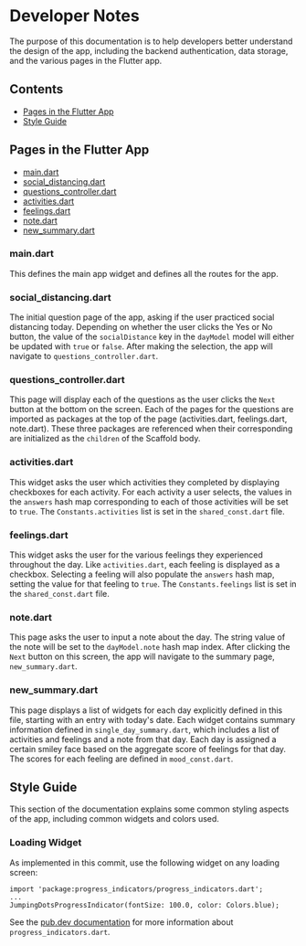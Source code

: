 # Developer Notes
The purpose of this documentation is to help developers better understand the design of the app, including the backend authentication, data storage, and the various pages in the Flutter app.

## Contents
- [Pages in the Flutter App](#pages-in-the-flutter-app)
- [Style Guide](#style-guide)

## Pages in the Flutter App
- [main.dart](#maindart)
- [social_distancing.dart](#social_distancingdart)
- [questions_controller.dart](#questions_controllerdart)
- [activities.dart](#activitiesdart)
- [feelings.dart](#feelingsdart)
- [note.dart](#notedart)
- [new_summary.dart](#new_summarydart)

### main.dart
This defines the main app widget and defines all the routes for the app.

### social_distancing.dart
The initial question page of the app, asking if the user practiced social distancing today. Depending on whether the user clicks the Yes or No button, the value of the `socialDistance` key in the `dayModel` model will either be updated with `true` or `false`. After making the selection, the app will navigate to `questions_controller.dart`.

### questions_controller.dart
This page will display each of the questions as the user clicks the `Next` button at the bottom on the screen. Each of the pages for the questions are imported as packages at the top of the page (activities.dart, feelings.dart, note.dart). These three packages are referenced when their corresponding are initialized as the `children` of the Scaffold body.

### activities.dart
This widget asks the user which activities they completed by displaying checkboxes for each activity. For each activity a user selects, the values in the `answers` hash map corresponding to each of those activities will be set to `true`. The `Constants.activities` list is set in the `shared_const.dart` file.

### feelings.dart
This widget asks the user for the various feelings they experienced throughout the day. Like `activities.dart`, each feeling is displayed as a checkbox. Selecting a feeling will also populate the `answers` hash map, setting the value for that feeling to `true`. The `Constants.feelings` list is set in the `shared_const.dart` file.

### note.dart
This page asks the user to input a note about the day. The string value of the note will be set to the `dayModel.note` hash map index. After clicking the `Next` button on this screen, the app will navigate to the summary page, `new_summary.dart`.

### new_summary.dart
This page displays a list of widgets for each day explicitly defined in this file, starting with an entry with today's date. Each widget contains summary information defined in `single_day_summary.dart`, which includes a list of activities and feelings and a note from that day. Each day is assigned a certain smiley face based on the aggregate score of feelings for that day. The scores for each feeling are defined in `mood_const.dart`.

## Style Guide

This section of the documentation explains some common styling aspects of the app, including common widgets and colors used.

### Loading Widget

As implemented in this commit, use the following widget on any loading screen:

```
import 'package:progress_indicators/progress_indicators.dart';
...
JumpingDotsProgressIndicator(fontSize: 100.0, color: Colors.blue);
```

See the [pub.dev documentation](https://pub.dev/packages/progress_indicators) for more information about `progress_indicators.dart`.